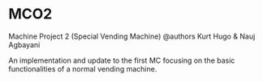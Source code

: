 # MCO2
Machine Project 2 (Special Vending Machine)
@authors Kurt Hugo & Nauj Agbayani

An implementation and update to the first MC focusing on the basic functionalities of a normal vending machine.
